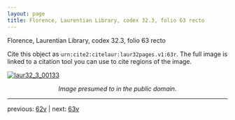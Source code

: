 ```yaml
---
layout: page
title: Florence, Laurentian Library, codex 32.3, folio 63 recto
---
```


Florence, Laurentian Library, codex 32.3, folio 63 recto

Cite this object as `urn:cite2:citelaur:laur32pages.v1:63r`.  The full image is linked to a citation tool you can use to cite regions of the image.

[![laur32_3_00133](http://www.homermultitext.org/iipsrv?IIIF=/project/homer/pyramidal/deepzoom/citelaur/laur32imgs/v1/laur32_3_00133.tif/full/800,/0/default.jpg)](http://www.homermultitext.org/ict2/?urn=urn:cite2:citelaur:laur32imgs.v1:laur32_3_00133) 

<p style="text-align: center; font-style: italic;">Image presumed to in the public domain.</p>

---

previous: [62v](../62v/) | next: [63v](../63v/)